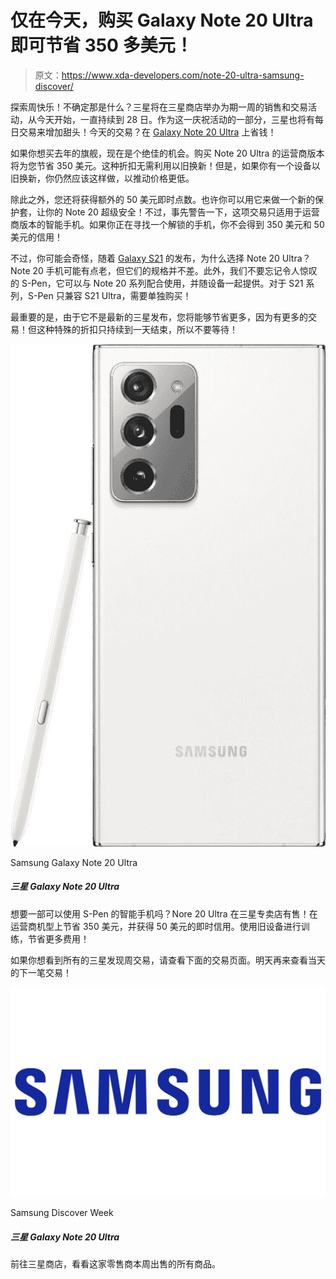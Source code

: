 # 仅在今天，购买 Galaxy Note 20 Ultra 即可节省 350 多美元！

> 原文：<https://www.xda-developers.com/note-20-ultra-samsung-discover/>

探索周快乐！不确定那是什么？三星将在三星商店举办为期一周的销售和交易活动，从今天开始，一直持续到 28 日。作为这一庆祝活动的一部分，三星也将有每日交易来增加甜头！今天的交易？在 [Galaxy Note 20 Ultra](https://www.xda-developers.com/samsung-galaxy-note-20/) 上省钱！

如果你想买去年的旗舰，现在是个绝佳的机会。购买 Note 20 Ultra 的运营商版本将为您节省 350 美元。这种折扣无需利用以旧换新！但是，如果你有一个设备以旧换新，你仍然应该这样做，以推动价格更低。

除此之外，您还将获得额外的 50 美元即时点数。也许你可以用它来做一个新的保护套，让你的 Note 20 超级安全！不过，事先警告一下，这项交易只适用于运营商版本的智能手机。如果你正在寻找一个解锁的手机，你不会得到 350 美元和 50 美元的信用！

不过，你可能会奇怪，随着 [Galaxy S21](https://www.xda-developers.com/samsung-galaxy-s21/) 的发布，为什么选择 Note 20 Ultra？Note 20 手机可能有点老，但它们的规格并不差。此外，我们不要忘记令人惊叹的 S-Pen，它可以与 Note 20 系列配合使用，并随设备一起提供。对于 S21 系列，S-Pen 只兼容 S21 Ultra，需要单独购买！

最重要的是，由于它不是最新的三星发布，您将能够节省更多，因为有更多的交易！但这种特殊的折扣只持续到一天结束，所以不要等待！

 <picture>![Want a smartphone that you can use the S-Pen with? The Nore 20 Ultra is on sale at the Samsung Store! Save $350 on carrier models, and get $50 in instant credit. Train in an old device to save even more!](img/1846105592ca7f00381bbbdd68224305.png)</picture> 

Samsung Galaxy Note 20 Ultra

##### 三星 Galaxy Note 20 Ultra

想要一部可以使用 S-Pen 的智能手机吗？Nore 20 Ultra 在三星专卖店有售！在运营商机型上节省 350 美元，并获得 50 美元的即时信用。使用旧设备进行训练，节省更多费用！

如果你想看到所有的三星发现周交易，请查看下面的交易页面。明天再来查看当天的下一笔交易！

 <picture>![Head over to the Samsung Store to see everything that the retailer has on sale this week.](img/c52b25872ae517736a7bc9f46d62438c.png)</picture> 

Samsung Discover Week

##### 三星 Galaxy Note 20 Ultra

前往三星商店，看看这家零售商本周出售的所有商品。